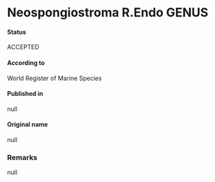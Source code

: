# Neospongiostroma R.Endo GENUS

#### Status
ACCEPTED

#### According to
World Register of Marine Species

#### Published in
null

#### Original name
null

### Remarks
null